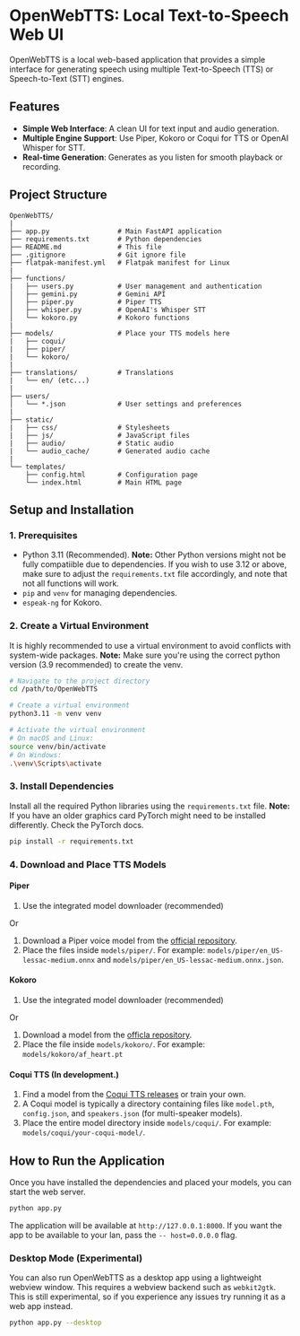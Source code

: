 # OpenWebTTS: Local Text-to-Speech Web UI

OpenWebTTS is a local web-based application that provides a simple interface for generating speech using multiple Text-to-Speech (TTS)  or Speech-to-Text (STT) engines.

## Features

- **Simple Web Interface**: A clean UI for text input and audio generation.
- **Multiple Engine Support**: Use Piper, Kokoro or Coqui for TTS or OpenAI Whisper for STT.
- **Real-time Generation**: Generates as you listen for smooth playback or recording.

## Project Structure

```
OpenWebTTS/
|
├── app.py                 # Main FastAPI application
├── requirements.txt       # Python dependencies
├── README.md              # This file
├── .gitignore             # Git ignore file
├── flatpak-manifest.yml   # Flatpak manifest for Linux
|
├── functions/
|   ├── users.py           # User management and authentication
│   ├── gemini.py          # Gemini API
│   ├── piper.py           # Piper TTS
│   ├── whisper.py         # OpenAI's Whisper STT
│   └── kokoro.py          # Kokoro functions
|
├── models/                # Place your TTS models here
|   ├── coqui/
|   ├── piper/
|   └── kokoro/
|
├── translations/          # Translations
|   └── en/ (etc...)
|
├── users/
│   └── *.json             # User settings and preferences
|
├── static/
|   ├── css/               # Stylesheets
|   ├── js/                # JavaScript files  
|   ├── audio/             # Static audio  
|   └── audio_cache/       # Generated audio cache
|
└── templates/
    ├── config.html        # Configuration page
    └── index.html         # Main HTML page
```

## Setup and Installation

### 1. Prerequisites

- Python 3.11 (Recommended). **Note:** Other Python versions might not be fully compatiible due to dependencies. If you wish to use 3.12 or above, make sure to adjust the `requirements.txt` file accordingly, and note that not all functions will work.
- `pip` and `venv` for managing dependencies.
- `espeak-ng` for Kokoro.

### 2. Create a Virtual Environment

It is highly recommended to use a virtual environment to avoid conflicts with system-wide packages. **Note:** Make sure you're using the correct python version (3.9 recommended) to create the venv.

```bash
# Navigate to the project directory
cd /path/to/OpenWebTTS

# Create a virtual environment
python3.11 -m venv venv

# Activate the virtual environment
# On macOS and Linux:
source venv/bin/activate
# On Windows:
.\venv\Scripts\activate
```

### 3. Install Dependencies

Install all the required Python libraries using the `requirements.txt` file. **Note:** If you have an older graphics card PyTorch might need to be installed differently. Check the PyTorch docs.

```bash
pip install -r requirements.txt
```

### 4. Download and Place TTS Models

#### Piper

1.  Use the integrated model downloader (recommended)

Or

1.  Download a Piper voice model from the [official repository](https://huggingface.co/rhasspy/piper-voices/tree/main).
2.  Place the files inside `models/piper/`. For example: `models/piper/en_US-lessac-medium.onnx` and `models/piper/en_US-lessac-medium.onnx.json`.

#### Kokoro

1.  Use the integrated model downloader (recommended)

Or

1.  Download a model from the [officla repository](https://huggingface.co/hexgrad/Kokoro-82M/tree/main/voices).
2.  Place the file inside `models/kokoro/`. For example: `models/kokoro/af_heart.pt`

#### Coqui TTS (In development.)

1.  Find a model from the [Coqui TTS releases](https://github.com/coqui-ai/TTS/releases) or train your own.
2.  A Coqui model is typically a directory containing files like `model.pth`, `config.json`, and `speakers.json` (for multi-speaker models).
3.  Place the entire model directory inside `models/coqui/`. For example: `models/coqui/your-coqui-model/`.

## How to Run the Application

Once you have installed the dependencies and placed your models, you can start the web server.

```bash
python app.py
```

The application will be available at `http://127.0.0.1:8000`. If you want the app to be available to your lan, pass the `--
host=0.0.0.0` flag.

### Desktop Mode (Experimental)

You can also run OpenWebTTS as a desktop app using a lightweight webview window. This requires a webview backend such as `webkit2gtk`. This is still experimental, so if you experience any issues try running it as a web app instead.

```bash
python app.py --desktop
```